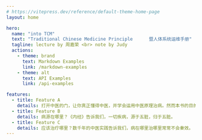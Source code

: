 ```yaml
---
# https://vitepress.dev/reference/default-theme-home-page
layout: home

hero:
  name: "into TCM"
  text: "Traditional Chinese Medicine Principle      暨人体系统运维手册"
  tagline: lecture by 周嘉荣 <br> note by Judy
  actions:
    - theme: brand
      text: Markdown Examples
      link: /markdown-examples
    - theme: alt
      text: API Examples
      link: /api-examples

features:
  - title: Feature A
    details: 打开中医的门，让你真正懂得中医，并学会运用中医原理治病。然而本书的目的并不只是治病，而是人体系统的稳定运行。<br>如果把人体看成一个系统，一个物联网系统，那么病就是出现的各种故障和问题。这些故障和问题，有可能是因为外面的细菌病毒入侵，也有可能是因为内部固有的bug遇到了合适的时机而显现出来，还有可能根本就是出厂就有问题只是之前一直被忽视了，当然最大可能是不当地使用：长期工作在使用说明书上指明的最佳工作环境之外。所以这本书不是教我们如何治病，因为我们要的不是治病，而是人体系统稳定高效且长期的运行。<br>本书讲解人体系统设计原理和运行原理，教我们成为人体系统运行维护工程师。如果你是一个人体系统运维工程师，那么对于绝大多数人体运行故障，你可以运用本书所讲的原理分析故障原因并尝试找到最佳解决方案，这与通过背大量案例的方式去试图找到问题解决方案的核心本质是完全不同的。
  - title: Feature B
    details: 病源在哪里？《内经》告诉我们，一切疾病，源于五脏，归于五脏。
  - title: Feature C
    details: 应该治疗哪里？数千年的中医实践告诉我们，病在哪里治哪里常常不会秦效。
---
```


